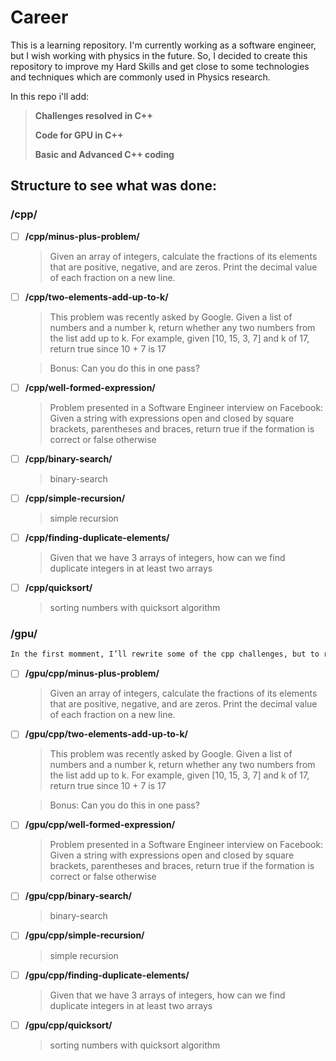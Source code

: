 # Career

This is a learning repository.
I'm currently working as a software engineer, but I wish working with physics in the future.
So, I decided to create this repository to improve my Hard Skills and get close to some technologies and techniques which are commonly used in Physics research.

In this repo i'll add:

> **Challenges resolved in C++**
>
> **Code for GPU in C++**
>
> **Basic and Advanced C++ coding**

## Structure to see what was done:

### /cpp/

- [ ] **/cpp/minus-plus-problem/**
  > Given an array of integers, calculate the fractions of its elements that are positive, negative, and are zeros. Print the decimal value of each fraction on a new line.
- [ ] **/cpp/two-elements-add-up-to-k/**
  > This problem was recently asked by Google. Given a list of numbers and a number k, return whether any two numbers from the list add up to k. For example, given [10, 15, 3, 7] and k of 17, return true since 10 + 7 is 17
  
  > Bonus: Can you do this in one pass?
- [ ] **/cpp/well-formed-expression/**
  > Problem presented in a Software Engineer interview on Facebook: Given a string with expressions open and closed by square brackets, parentheses and braces, return true if the formation is correct or false otherwise
- [ ] **/cpp/binary-search/** 
  > binary-search
- [ ] **/cpp/simple-recursion/**
  > simple recursion
- [ ] **/cpp/finding-duplicate-elements/**
  > Given that we have 3 arrays of integers, how can we find duplicate integers in at least two arrays
- [ ] **/cpp/quicksort/**
  > sorting numbers with quicksort algorithm

### /gpu/

``` sh
In the first momment, I’ll rewrite some of the cpp challenges, but to run on the GPU
```
- [ ] **/gpu/cpp/minus-plus-problem/**
  > Given an array of integers, calculate the fractions of its elements that are positive, negative, and are zeros. Print the decimal value of each fraction on a new line.
- [ ] **/gpu/cpp/two-elements-add-up-to-k/**
  > This problem was recently asked by Google. Given a list of numbers and a number k, return whether any two numbers from the list add up to k. For example, given [10, 15, 3, 7] and k of 17, return true since 10 + 7 is 17
  
  > Bonus: Can you do this in one pass?
- [ ] **/gpu/cpp/well-formed-expression/**
  > Problem presented in a Software Engineer interview on Facebook: Given a string with expressions open and closed by square brackets, parentheses and braces, return true if the formation is correct or false otherwise
- [ ] **/gpu/cpp/binary-search/** 
  > binary-search
- [ ] **/gpu/cpp/simple-recursion/**
  > simple recursion
- [ ] **/gpu/cpp/finding-duplicate-elements/**
  > Given that we have 3 arrays of integers, how can we find duplicate integers in at least two arrays
- [ ] **/gpu/cpp/quicksort/**
  > sorting numbers with quicksort algorithm
